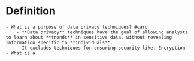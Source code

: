 # Definition
	- What is a purpose of data privacy techniques? #card
		- **Data privacy** techniques have the goal of allowing analysts to learn about **trends** in sensitive data, without revealing information specific to **individuals**.
		- It excludes techniques for ensuring security like: Encryption
	- What is a